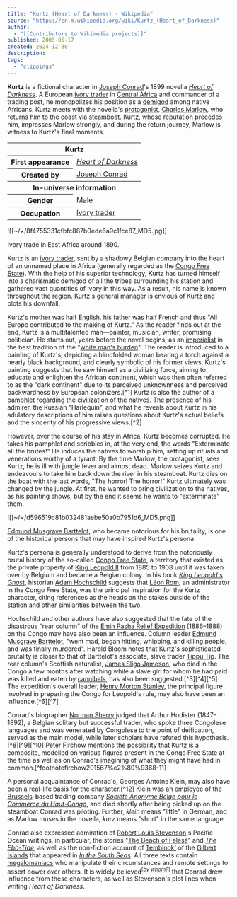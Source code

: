 ```yaml
---
title: "Kurtz (Heart of Darkness) - Wikipedia"
source: "https://en.m.wikipedia.org/wiki/Kurtz_(Heart_of_Darkness)"
author:
  - "[[Contributors to Wikimedia projects]]"
published: 2003-05-17
created: 2024-12-30
description:
tags:
  - "clippings"
---
```

**Kurtz** is a fictional character in [Joseph Conrad](https://en.m.wikipedia.org/wiki/Joseph_Conrad "Joseph Conrad")'s 1899 novella *[Heart of Darkness](https://en.m.wikipedia.org/wiki/Heart_of_Darkness "Heart of Darkness")*. A European [ivory trader](https://en.m.wikipedia.org/wiki/Ivory_trade "Ivory trade") in [Central Africa](https://en.m.wikipedia.org/wiki/Central_Africa "Central Africa") and commander of a trading post, he monopolizes his position as a [demigod](https://en.m.wikipedia.org/wiki/Demigod "Demigod") among native Africans. Kurtz meets with the novella's [protagonist](https://en.m.wikipedia.org/wiki/Protagonist "Protagonist"), [Charles Marlow](https://en.m.wikipedia.org/wiki/Charles_Marlow "Charles Marlow"), who returns him to the coast via [steamboat](https://en.m.wikipedia.org/wiki/Steamboat "Steamboat"). Kurtz, whose reputation precedes him, impresses Marlow strongly, and during the return journey, Marlow is witness to Kurtz's final moments.

<table><tbody><tr><th colspan="2">Kurtz</th></tr><tr><th scope="row">First appearance</th><td><i><a href="https://en.m.wikipedia.org/wiki/Heart_of_Darkness">Heart of Darkness</a></i></td></tr><tr><th scope="row">Created by</th><td><a href="https://en.m.wikipedia.org/wiki/Joseph_Conrad">Joseph Conrad</a></td></tr><tr><th colspan="2">In-universe information</th></tr><tr><th scope="row">Gender</th><td>Male</td></tr><tr><th scope="row">Occupation</th><td><a href="https://en.m.wikipedia.org/wiki/Ivory_trade">Ivory trader</a></td></tr></tbody></table>

![[~/×/8f4755331cfbfc887b0ede6a9c1fce87_MD5.jpg]]

Ivory trade in East Africa around 1890.

Kurtz is an [ivory trader](https://en.m.wikipedia.org/wiki/Ivory_trade "Ivory trade"), sent by a shadowy Belgian company into the heart of an unnamed place in Africa (generally regarded as the [Congo Free State](https://en.m.wikipedia.org/wiki/Congo_Free_State "Congo Free State")). With the help of his superior technology, Kurtz has turned himself into a charismatic demigod of all the tribes surrounding his station and gathered vast quantities of ivory in this way. As a result, his name is known throughout the region. Kurtz's general manager is envious of Kurtz and plots his downfall.

Kurtz's mother was half [English](https://en.m.wikipedia.org/wiki/English_people "English people"), his father was half [French](https://en.m.wikipedia.org/wiki/French_people "French people") and thus "All Europe contributed to the making of Kurtz." As the reader finds out at the end, Kurtz is a multitalented man—painter, musician, writer, promising politician. He starts out, years before the novel begins, as an [imperialist](https://en.m.wikipedia.org/wiki/Imperialism "Imperialism") in the best tradition of the "[white man's burden](https://en.m.wikipedia.org/wiki/White_man%27s_burden "White man's burden")". The reader is introduced to a painting of Kurtz's, depicting a blindfolded woman bearing a torch against a nearly black background, and clearly symbolic of his former views. Kurtz's painting suggests that he saw himself as a civilizing force, aiming to educate and enlighten the African continent, which was then often referred to as the "dark continent" due to its perceived unknownness and perceived backwardness by European colonizers.[^1] Kurtz is also the author of a pamphlet regarding the civilization of the natives. The presence of his admirer, the Russian "Harlequin", and what he reveals about Kurtz in his adulatory descriptions of him raises questions about Kurtz's actual beliefs and the sincerity of his progressive views.[^2]

However, over the course of his stay in Africa, Kurtz becomes corrupted. He takes his pamphlet and scribbles in, at the very end, the words "Exterminate all the brutes!" He induces the natives to worship him, setting up rituals and venerations worthy of a tyrant. By the time Marlow, the protagonist, sees Kurtz, he is ill with jungle fever and almost dead. Marlow seizes Kurtz and endeavours to take him back down the river in his steamboat. Kurtz dies on the boat with the last words, "The horror! The horror!" Kurtz ultimately was changed by the jungle. At first, he wanted to bring civilization to the natives, as his painting shows, but by the end it seems he wants to "exterminate" them.

![[~/×/d596519c81b032481aebe50a0b7951d6_MD5.png]]

[Edmund Musgrave Barttelot](https://en.m.wikipedia.org/wiki/Edmund_Musgrave_Barttelot "Edmund Musgrave Barttelot"), who became notorious for his brutality, is one of the historical persons that may have inspired Kurtz's persona.

Kurtz's persona is generally understood to derive from the notoriously brutal history of the so-called [Congo Free State](https://en.m.wikipedia.org/wiki/Congo_Free_State "Congo Free State"), a territory that existed as the private property of [King Leopold II](https://en.m.wikipedia.org/wiki/King_Leopold_II "King Leopold II") from 1885 to 1908 until it was taken over by Belgium and became a Belgian colony. In his book *[King Leopold's Ghost](https://en.m.wikipedia.org/wiki/King_Leopold%27s_Ghost "King Leopold's Ghost")*, historian [Adam Hochschild](https://en.m.wikipedia.org/wiki/Adam_Hochschild "Adam Hochschild") suggests that [Léon Rom](https://en.m.wikipedia.org/wiki/L%C3%A9on_Rom "Léon Rom"), an administrator in the Congo Free State, was the principal inspiration for the Kurtz character, citing references as the heads on the stakes outside of the station and other similarities between the two.

Hochschild and other authors have also suggested that the fate of the disastrous "rear column" of the [Emin Pasha Relief Expedition](https://en.m.wikipedia.org/wiki/Emin_Pasha_Relief_Expedition "Emin Pasha Relief Expedition") (1886–1888) on the Congo may have also been an influence. Column leader [Edmund Musgrave Barttelot](https://en.m.wikipedia.org/wiki/Edmund_Musgrave_Barttelot "Edmund Musgrave Barttelot"), "went mad, began hitting, whipping, and killing people, and was finally murdered". Harold Bloom notes that Kurtz's sophisticated brutality is closer to that of Barttelot's associate, slave trader [Tippu Tip](https://en.m.wikipedia.org/wiki/Tippu_Tip "Tippu Tip"). The rear column's Scottish naturalist, [James Sligo Jameson](https://en.m.wikipedia.org/wiki/James_Sligo_Jameson "James Sligo Jameson"), who died in the Congo a few months after watching while a slave girl for whom he had paid was killed and eaten by [cannibals](https://en.m.wikipedia.org/wiki/Human_cannibalism "Human cannibalism"), has also been suggested.[^3][^4][^5] The expedition's overall leader, [Henry Morton Stanley](https://en.m.wikipedia.org/wiki/Henry_Morton_Stanley "Henry Morton Stanley"), the principal figure involved in preparing the Congo for Leopold's rule, may also have been an influence.[^6][^7]

Conrad's biographer [Norman Sherry](https://en.m.wikipedia.org/wiki/Norman_Sherry "Norman Sherry") judged that Arthur Hodister (1847–1892), a Belgian solitary but successful trader, who spoke three Congolese languages and was venerated by Congolese to the point of deification, served as the main model, while later scholars have refuted this hypothesis.[^8][^9][^10] Peter Firchow mentions the possibility that Kurtz is a composite, modelled on various figures present in the Congo Free State at the time as well as on Conrad's imagining of what they might have had in common.[^footnotefirchow201567%e2%80%9368-11]

A personal acquaintance of Conrad's, Georges Antoine Klein, may also have been a real-life basis for the character.[^12] Klein was an employee of the [Brussels](https://en.m.wikipedia.org/wiki/Brussels "Brussels")\-based trading company *[Société Anonyme Belge pour le Commerce du Haut-Congo](https://en.m.wikipedia.org/wiki/Soci%C3%A9t%C3%A9_Anonyme_Belge_pour_le_Commerce_du_Haut-Congo "Société Anonyme Belge pour le Commerce du Haut-Congo")*, and died shortly after being picked up on the steamboat Conrad was piloting. Further, *klein* means "little" in German, and as Marlow muses in the novella, *kurz* means "short" in the same language.

Conrad also expressed admiration of [Robert Louis Stevenson](https://en.m.wikipedia.org/wiki/Robert_Louis_Stevenson "Robert Louis Stevenson")'s Pacific Ocean writings, in particular, the stories "[The Beach of Falesá](https://en.m.wikipedia.org/wiki/The_Beach_of_Fales%C3%A1 "The Beach of Falesá")" and *[The Ebb-Tide](https://en.m.wikipedia.org/wiki/The_Ebb-Tide "The Ebb-Tide")*, as well as the non-fiction account of [Tembinok'](https://en.m.wikipedia.org/wiki/Tembinok%27 "Tembinok'") of the [Gilbert Islands](https://en.m.wikipedia.org/wiki/Gilbert_Islands "Gilbert Islands") that appeared in *[In the South Seas](https://en.m.wikipedia.org/wiki/Robert_Louis_Stevenson#Final_years_in_the_Pacific "Robert Louis Stevenson")*. All three texts contain [megalomaniacs](https://en.wiktionary.org/wiki/megalomaniac "wiktionary:megalomaniac") who manipulate their circumstances and remote settings to assert power over others. It is widely believed<sup class="noprint Inline-Template">[<i><a href="https://en.m.wikipedia.org/wiki/Wikipedia:Manual_of_Style/Words_to_watch#Unsupported_attributions" title="Wikipedia:Manual of Style/Words to watch"><span title="The material near this tag may use weasel words or too-vague attribution. (October 2022)">by whom?</span></a></i>]</sup> that Conrad drew influence from these characters, as well as Stevenson's plot lines when writing *Heart of Darkness*.
